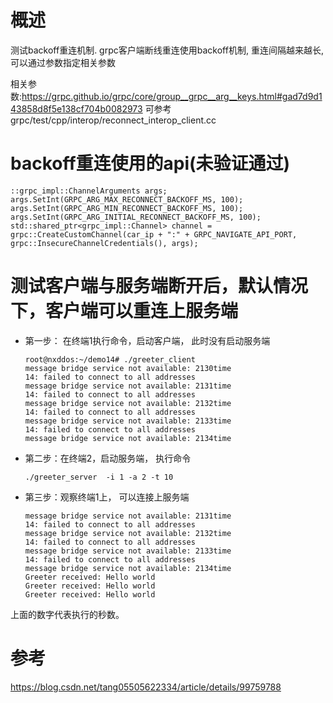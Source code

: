 # 概述
测试backoff重连机制. grpc客户端断线重连使用backoff机制, 重连间隔越来越长, 可以通过参数指定相关参数

相关参数:https://grpc.github.io/grpc/core/group__grpc__arg__keys.html#gad7d9d143858d8f5e138cf704b0082973
可参考 grpc/test/cpp/interop/reconnect_interop_client.cc
# backoff重连使用的api(未验证通过)
```
::grpc_impl::ChannelArguments args;
args.SetInt(GRPC_ARG_MAX_RECONNECT_BACKOFF_MS, 100);
args.SetInt(GRPC_ARG_MIN_RECONNECT_BACKOFF_MS, 100);
args.SetInt(GRPC_ARG_INITIAL_RECONNECT_BACKOFF_MS, 100);
std::shared_ptr<grpc_impl::Channel> channel = grpc::CreateCustomChannel(car_ip + ":" + GRPC_NAVIGATE_API_PORT, grpc::InsecureChannelCredentials(), args);
```
# 测试客户端与服务端断开后，默认情况下，客户端可以重连上服务端
- 第一步： 在终端1执行命令，启动客户端， 此时没有启动服务端

  ```
  root@nxddos:~/demo14# ./greeter_client
  message bridge service not available: 2130time
  14: failed to connect to all addresses
  message bridge service not available: 2131time
  14: failed to connect to all addresses
  message bridge service not available: 2132time
  14: failed to connect to all addresses
  message bridge service not available: 2133time
  14: failed to connect to all addresses
  message bridge service not available: 2134time
  ```

- 第二步：在终端2，启动服务端， 执行命令

  ```
  ./greeter_server  -i 1 -a 2 -t 10
  ```

  

- 第三步：观察终端1上， 可以连接上服务端

  ```
  message bridge service not available: 2131time
  14: failed to connect to all addresses
  message bridge service not available: 2132time
  14: failed to connect to all addresses
  message bridge service not available: 2133time
  14: failed to connect to all addresses
  message bridge service not available: 2134time
  Greeter received: Hello world
  Greeter received: Hello world
  Greeter received: Hello world
  ```

  

上面的数字代表执行的秒数。
# 参考
https://blog.csdn.net/tang05505622334/article/details/99759788
